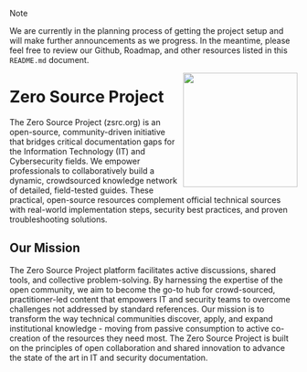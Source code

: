 > [!NOTE]
> We are currently in the planning process of getting the project setup and will make further announcements as we progress. In the meantime, please feel free to review our Github, Roadmap, and other resources listed in this ```README.md``` document.

<img align="right" height="200" src="https://avatars.githubusercontent.com/u/188275335?s=200&v=4"/>

# Zero Source Project
The Zero Source Project (zsrc.org) is an open-source, community-driven initiative that bridges critical documentation gaps for the Information Technology (IT) and Cybersecurity fields. We empower professionals to collaboratively build a dynamic, crowdsourced knowledge network of detailed, field-tested guides. These practical, open-source resources complement official technical sources with real-world implementation steps, security best practices, and proven troubleshooting solutions.

## Our Mission
The Zero Source Project platform facilitates active discussions, shared tools, and collective problem-solving. By harnessing the expertise of the open community, we aim to become the go-to hub for crowd-sourced, practitioner-led content that empowers IT and security teams to overcome challenges not addressed by standard references. Our mission is to transform the way technical communities discover, apply, and expand institutional knowledge - moving from passive consumption to active co-creation of the resources they need most. The Zero Source Project is built on the principles of open collaboration and shared innovation to advance the state of the art in IT and security documentation.
